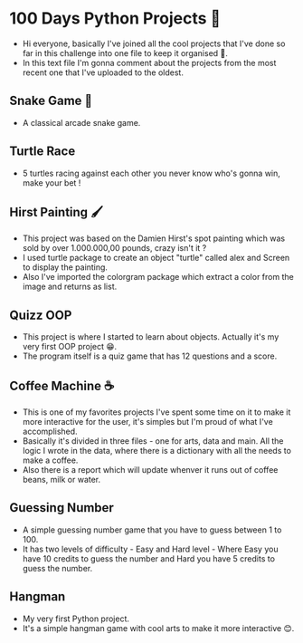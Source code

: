 # 100 Days Python Projects :snake:
 
- Hi everyone, basically I've joined all the cool projects that I've done so far in this challenge into one file to keep it organised :slightly_smiling_face:.
- In this text file I'm gonna comment about the projects from the most recent one that I've uploaded to the oldest.

## Snake Game :snake:
- A classical arcade snake game.

## Turtle Race
- 5 turtles racing against each other you never know who's gonna win, make your bet ! 

## Hirst Painting :paintbrush:
- This project was based on the Damien Hirst's spot painting which was sold by over 1.000.000,00 pounds, crazy isn't it ?
- I used turtle package to create an object "turtle" called alex and Screen to display the painting.
- Also I've imported the colorgram package which extract a color from the image and returns as list.

## Quizz OOP
- This project is where I started to learn about objects. Actually it's my very first OOP project :grin:.
- The program itself is a quiz game that has 12 questions and a score.

## Coffee Machine :coffee:
- This is one of my favorites projects I've spent some time on it to make it more interactive for the user, it's simples but I'm proud of what I've accomplished.
- Basically it's divided in three files - one for arts, data and main. All the logic I wrote in the data, where there is a dictionary with all the needs to make a coffee.
- Also there is a report which will update whenver it runs out of coffee beans, milk or water.

## Guessing Number
- A simple guessing number game that you have to guess between 1 to 100.
- It has two levels of difficulty - Easy and Hard level - Where Easy you have 10 credits to guess the number and Hard you have 5 credits to guess the number.

## Hangman
- My very first Python project.
- It's a simple hangman game with cool arts to make it more interactive :blush:.
